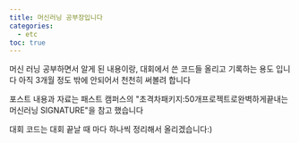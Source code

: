 ```yaml
---
title: 머신러닝 공부장입니다
categories:
  - etc
toc: true
---
```

머신 러닝 공부하면서 알게 된 내용이랑, 대회에서 쓴 코드들 올리고 기록하는 용도 입니다
아직 3개월 정도 밖에 안되어서 천천히 써볼려 합니다

포스트 내용과 자료는 패스트 캠퍼스의 "초격차패키지:50개프로젝트로완벽하게끝내는머신러닝 SIGNATURE"을 참고 했습니다

대회 코드는 대회 끝날 때 마다 하나씩 정리해서 올리겠습니다:)